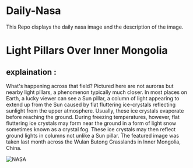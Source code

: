 # Daily-Nasa

This Repo displays the daily nasa image and the description of the image.

<!--NASA-->
# Light Pillars Over Inner Mongolia
## explaination :

What's happening across that field?  Pictured here are not auroras but nearby light pillars, a phenomenon typically much closer.   In most places on Earth, a lucky viewer can see a Sun pillar, a column of light appearing to extend up from the Sun caused by flat fluttering ice-crystals reflecting sunlight from the upper atmosphere.  Usually, these ice crystals evaporate before reaching the ground.  During freezing temperatures, however, flat fluttering ice crystals may form near the ground in a form of light snow  sometimes known as a crystal fog.  These ice crystals may then reflect ground lights in columns not unlike a Sun pillar.  The featured image was taken last month across the Wulan Butong Grasslands in Inner Mongolia, China.

![NASA](https://apod.nasa.gov/apod/image/2403/PillarsMongolia_Liao_960.jpg)
<!--/NASA-->